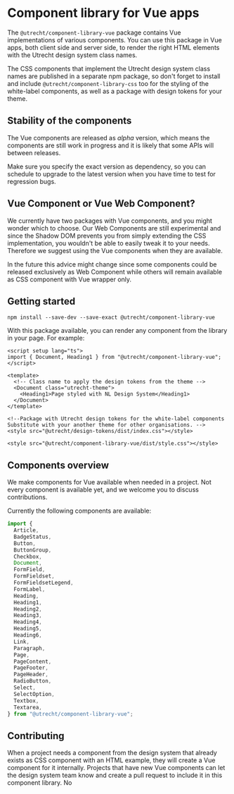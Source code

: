 <!-- @license CC0-1.0 -->

# Component library for Vue apps

The `@utrecht/component-library-vue` package contains Vue implementations of various components. You can use this package in Vue apps, both client side and server side, to render the right HTML elements with the Utrecht design system class names.

The CSS components that implement the Utrecht design system class names are published in a separate npm package, so don't forget to install and include `@utrecht/component-library-css` too for the styling of the white-label components, as well as a package with design tokens for your theme.

## Stability of the components

The Vue components are released as _alpha_ version, which means the components are still work in progress and it is likely that some APIs will between releases.

Make sure you specify the exact version as dependency, so you can schedule to upgrade to the latest version when you have time to test for regression bugs.

## Vue Component or Vue Web Component?

We currently have two packages with Vue components, and you might wonder which to choose. Our Web Components are still experimental and since the Shadow DOM prevents you from simply extending the CSS implementation, you wouldn't be able to easily tweak it to your needs. Therefore we suggest using the Vue components when they are available.

In the future this advice might change since some components could be released exclusively as Web Component while others will remain available as CSS component with Vue wrapper only.

## Getting started

```shell
npm install --save-dev --save-exact @utrecht/component-library-vue
```

With this package available, you can render any component from the library in your page. For example:

```vue
<script setup lang="ts">
import { Document, Heading1 } from "@utrecht/component-library-vue";
</script>

<template>
  <!-- Class name to apply the design tokens from the theme -->
  <Document class="utrecht-theme">
    <Heading1>Page styled with NL Design System</Heading1>
  </Document>
</template>

<!--Package with Utrecht design tokens for the white-label components
Substitute with your another theme for other organisations. -->
<style src="@utrecht/design-tokens/dist/index.css"></style>

<style src="@utrecht/component-library-vue/dist/style.css"></style>
```

## Components overview

We make components for Vue available when needed in a project. Not every component is available yet, and we welcome you to discuss contributions.

Currently the following components are available:

```js
import {
  Article,
  BadgeStatus,
  Button,
  ButtonGroup,
  Checkbox,
  Document,
  FormField,
  FormFieldset,
  FormFieldsetLegend,
  FormLabel,
  Heading,
  Heading1,
  Heading2,
  Heading3,
  Heading4,
  Heading5,
  Heading6,
  Link,
  Paragraph,
  Page,
  PageContent,
  PageFooter,
  PageHeader,
  RadioButton,
  Select,
  SelectOption,
  Textbox,
  Textarea,
} from "@utrecht/component-library-vue";
```

## Contributing

When a project needs a component from the design system that already exists as CSS component with an HTML example, they will create a Vue component for it internally. Projects that have new Vue components can let the design system team know and create a pull request to include it in this component library. No
